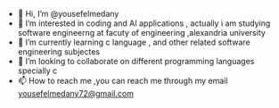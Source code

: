 - 👋 Hi, I’m @yousefelmedany
- 👀 I’m interested in coding and AI applications , actually i am studying software engineerng at facuty of engineering ,alexandria university 
- 🌱 I’m currently learning c language , and other related software engineering subjectes 
- 💞️ I’m looking to collaborate on different programming languages specially c
- 📫 How to reach me ,you can reach me through my email yousefelmedany72@gmail.com

<!---
yousefelmedany/yousefelmedany is a ✨ special ✨ repository because its `README.md` (this file) appears on your GitHub profile.
You can click the Preview link to take a look at your changes.
--->
